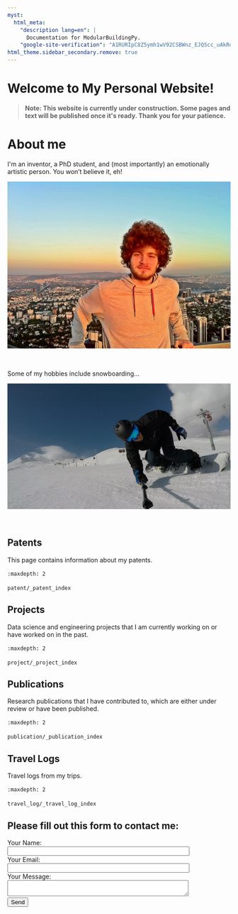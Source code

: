 ```yaml
---
myst:
  html_meta:
    "description lang=en": |
      Documentation for ModularBuildingPy.
    "google-site-verification": "A1RURIpC8Z5ymh1wV92CSBWnz_EJQScc_uAkRdHePwc"
html_theme.sidebar_secondary.remove: true
---
```



# Welcome to My Personal Website!

> **Note: This website is currently under construction. Some pages and text will be published once it's ready. Thank you for your patience.**


# About me
I'm an inventor, a PhD student, and (most importantly) an emotionally artistic person. You won’t believe it, eh!


<p align="center">
<img src="./_static/me1.JPG" alt="Image 1" width="750"/>
</p>
<br>

Some of my hobbies include snowboarding...

<p align="center">
<img src="./_static/me2.JPG" alt="Image 2" width="750"/>
</p>
<br>

## Patents
This page contains information about my patents.

```{toctree}
:maxdepth: 2

patent/_patent_index
```

## Projects
Data science and engineering projects that I am currently working on or have worked on in the past.

```{toctree}
:maxdepth: 2

project/_project_index
```

## Publications
Research publications that I have contributed to, which are either under review or have been published.

```{toctree}
:maxdepth: 2

publication/_publication_index
```

## Travel Logs
Travel logs from my trips.

```{toctree}
:maxdepth: 2

travel_log/_travel_log_index
```

## Please fill out this form to contact me:

<p style="text-align: center;">
<form action="https://formspree.io/f/myyrzebr" method="POST" style="display: inline-block; width: 80%; min-width: 300px;">
    <label for="name">Your Name:</label><br>
    <input type="text" id="name" name="name" required style="width: 100%;"><br>
    <label for="email">Your Email:</label><br>
    <input type="email" id="email" name="_replyto" required style="width: 100%;"><br>
    <label for="message">Your Message:</label><br>
    <textarea id="message" name="message" required style="width: 100%;"></textarea><br>
    <input type="submit" value="Send">
</form>
</p>


